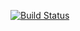 [![Build Status](https://img.shields.io/travis/guzzle/guzzle.svg?style=flat-square)](https://travis-ci.org/guzzle/guzzle)
